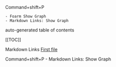 Command+shift+P 

    - Foarm Show Graph
    - Markdown Links: Show Graph


auto-generated table of contents

[[TOC]]

Markdown Links
[First file](file1.md)


Command+shift+P 
    - Markdown Links: Show Graph